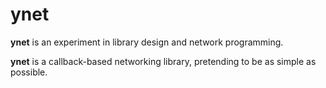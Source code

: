 # ynet

**ynet** is an experiment in library design and network programming.

**ynet** is a callback-based networking library, pretending to be as simple as possible.
